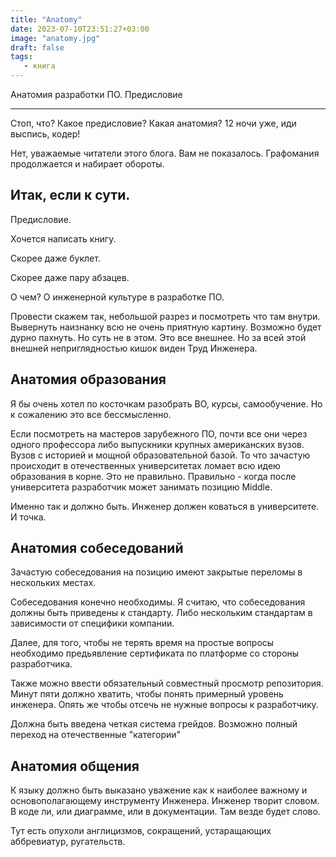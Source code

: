```yaml
---
title: "Anatomy"
date: 2023-07-10T23:51:27+03:00
image: "anatomy.jpg"
draft: false
tags:
   - книга
---
```


Анатомия разработки ПО. Предисловие

---
Стоп, что? Какое предисловие? Какая анатомия? 12 ночи уже, иди выспись, кодер!

Нет, уважаемые читатели этого блога. Вам не показалось. Графомания продолжается и набирает обороты.

Итак, если к сути.
---

Предисловие.

Хочется написать книгу.

Скорее даже буклет.

Скорее даже пару абзацев.

О чем? О инженерной культуре в разработке ПО.

Провести скажем так, небольшой разрез и посмотреть что там внутри. Вывернуть наизнанку всю не очень приятную картину.
Возможно будет дурно пахнуть. Но суть не в этом. Это все внешнее. Но за всей этой внешней неприглядностью кишок виден Труд Инженера.


## Анатомия образования

Я бы очень хотел по косточкам разобрать ВО, курсы, самообучение. Но к сожалению это все бессмысленно.

Если посмотреть на мастеров зарубежного ПО, почти все они через одного профессора либо выпускники крупных американских вузов.
Вузов с историей и мощной образовательной базой. То что зачастую происходит в отечественных университетах ломает всю идею образования в корне.
Это не правильно. Правильно - когда после университета разработчик может занимать позицию Middle.

Именно так и должно быть. Инженер должен коваться в университете. И точка.

## Анатомия собеседований

Зачастую собеседования на позицию имеют закрытые переломы в нескольких местах.

Собеседования конечно необходимы.
Я считаю, что собеседования должны быть приведены к стандарту. Либо нескольким стандартам в зависимости от специфики компании.

Далее, для того, чтобы не терять время на простые вопросы необходимо предьявление сертификата по платформе со стороны разработчика.

Также можно ввести обязательный совместный просмотр репозитория. Минут пяти должно хватить, чтобы понять примерный уровень инженера.
Опять же чтобы отсечь не нужные вопросы к разработчику.

Должна быть введена четкая система грейдов. Возможно полный переход на отечественные "категории"

## Анатомия общения

К языку должно быть выказано уважение как к наиболее важному и основополагающему инструменту Инженера.
Инженер творит словом. В коде ли, или диаграмме, или в документации. Там везде будет слово.

Тут есть опухоли англицизмов, сокращений, устаращающих аббревиатур, ругательств.